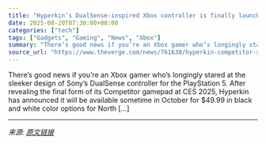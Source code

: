 ```yaml
---
title: "Hyperkin’s DualSense-inspired Xbox controller is finally launching this fall"
date: 2025-08-20T07:30:00+08:00
categories: ["tech"]
tags: ["Gadgets", "Gaming", "News", "Xbox"]
summary: "There’s good news if you’re an Xbox gamer who’s longingly stared at the sleeker design of Sony’s DualSense controller for the PlayStation 5. After revealing the final form of its Competitor gamepad at"
source_url: "https://www.theverge.com/news/761638/hyperkin-competitor-xbox-wired-controller-sony-ps5-dualsense"
---
```


There’s good news if you’re an Xbox gamer who’s longingly stared at the sleeker design of Sony’s DualSense controller for the PlayStation 5. After revealing the final form of its Competitor gamepad at CES 2025, Hyperkin has announced it will be available sometime in October for $49.99 in black and white color options for North [&#8230;]

---

*来源: [原文链接](https://www.theverge.com/news/761638/hyperkin-competitor-xbox-wired-controller-sony-ps5-dualsense)*
